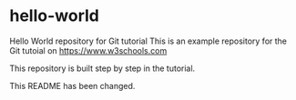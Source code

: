 # hello-world
Hello World repository for Git tutorial
This is an example repository for the Git tutoial on https://www.w3schools.com

This repository is built step by step in the tutorial.

This README has been changed.
